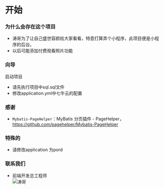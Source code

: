 # 开始

### 为什么会存在这个项目

- 涛哥为了让自己盛世容颜给大家看看，特意打算弄个小程序，此项目便是小程序的后台。
- 以后可能添加付费观看照片功能

### 向导
启动项目

- 请先执行项目中sql.sql文件
- 修改application.yml中七牛云的配置

### 感谢
- `Mybatis-PageHelper`：MyBatis 分页插件 - PageHelper，https://github.com/pagehelper/Mybatis-PageHelper

### 特殊的
- 请修改application 为pord

### 联系我们
- 前端开发总工程师<br>
![涛哥](https://wtimages.cxm520hyq.com/WechatIMG28.jpeg?imageView/2/w/200/q/90)